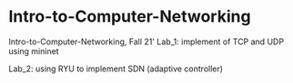 # Intro-to-Computer-Networking
Intro-to-Computer-Networking, Fall 21'
Lab_1: implement of TCP and UDP using mininet

Lab_2: using RYU to implement SDN (adaptive controller)
